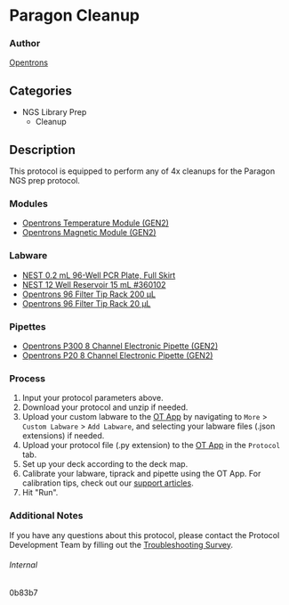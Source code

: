 # Paragon Cleanup


### Author
[Opentrons](https://opentrons.com/)




## Categories
* NGS Library Prep
	* Cleanup


## Description
This protocol is equipped to perform any of 4x cleanups for the Paragon NGS prep protocol.


### Modules
* [Opentrons Temperature Module (GEN2)](https://shop.opentrons.com/temperature-module-gen2/)
* [Opentrons Magnetic Module (GEN2)](https://shop.opentrons.com/magnetic-module-gen2/)


### Labware
* [NEST 0.2 mL 96-Well PCR Plate, Full Skirt](https://shop.opentrons.com/nest-0-2-ml-96-well-pcr-plate-full-skirt/)
* [NEST 12 Well Reservoir 15 mL #360102](https://shop.opentrons.com/nest-12-well-reservoirs-15-ml/)
* [Opentrons 96 Filter Tip Rack 200 µL](https://shop.opentrons.com/opentrons-200ul-filter-tips/)
* [Opentrons 96 Filter Tip Rack 20 µL](https://shop.opentrons.com/opentrons-20ul-filter-tips/)


### Pipettes
* [Opentrons P300 8 Channel Electronic Pipette (GEN2)](https://shop.opentrons.com/8-channel-electronic-pipette/)
* [Opentrons P20 8 Channel Electronic Pipette (GEN2)](https://shop.opentrons.com/8-channel-electronic-pipette/)


### Process
1. Input your protocol parameters above.
2. Download your protocol and unzip if needed.
3. Upload your custom labware to the [OT App](https://opentrons.com/ot-app) by navigating to `More` > `Custom Labware` > `Add Labware`, and selecting your labware files (.json extensions) if needed.
4. Upload your protocol file (.py extension) to the [OT App](https://opentrons.com/ot-app) in the `Protocol` tab.
5. Set up your deck according to the deck map.
6. Calibrate your labware, tiprack and pipette using the OT App. For calibration tips, check out our [support articles](https://support.opentrons.com/en/collections/1559720-guide-for-getting-started-with-the-ot-2).
7. Hit "Run".


### Additional Notes
If you have any questions about this protocol, please contact the Protocol Development Team by filling out the [Troubleshooting Survey](https://protocol-troubleshooting.paperform.co/).


###### Internal
0b83b7
